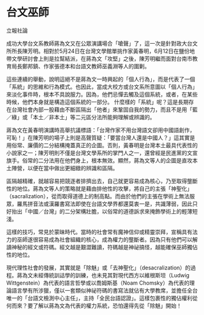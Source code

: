 # 台文巫師

立報社論
 
成功大學台文系教師蔣為文又在公眾演講場合「嗆聲」了，這一次是針對政大台文所所長陳芳明。相對於5月24日在台灣文學館單挑作家黃春明，6月12日在鹽份地帶文學研討會上則是拉幫結派，在蔣為文「攻堅」之後，陳芳明繼而面對台南市教育局長鄭邦鎮、作家張德本和台語文教師巫義淵等人的圍剿。
 
 
這些連續的舉動，說明這絕不是蔣為文一時興起的「個人行為」，而是代表了一個「系統」的思維和行為模式。也因此，當成大校方或台文系所意圖以「個人行為」來淡化事件時，根本不具說服力。因為，他們忌憚去觸及這個系統，或者，在某些時候，他們本身就是構造這個系統的一部分。
什麼樣的「系統」呢？這是長期存在台灣社會內部一股藉由不斷區隔出「他者」來鞏固自我的勢力，而且不是用「藍／綠」或「本土／非本土」等二元區分法所能夠理解或辨識的。
 
 
蔣為文在黃春明演講時高舉抗議標語：「台灣作家不用台灣語文卻用中國語創作，可恥！」在陳芳明的場子上則是高聲質疑：「要當台灣人還是中國人？」這其實是用俗常、廉價的二分結構掩蓋真正的企圖。否則，黃春明是台灣本土最具代表性的小說家之一；陳芳明則不僅是台灣文學系所的掌門人之一，還曾經是民進黨的文宣旗手。俗常的二分法用在他們身上，根本無效。顯然，蔣為文等人的企圖是直攻本土陣營，以便在當中做出更細緻的辨識和區隔。
 
 
區隔越精確，就越容易把競逐者排擠出去，自己就更容易成為核心，乃至取得壟斷性的地位。蔣為文等人的策略就是藉由排他性的攻擊，將自己的主張「神聖化」（sacralization），從而取得道德上的制高點。而由於他們的主張在學術上無法服眾，羅馬拼音法或漢羅書寫法即使在台語文學界都還莫衷一是，共識薄弱，因此只好抬出「中國／台灣」的二分架構壯膽，以俗常的道德訴求來掩飾學術上的輕薄短淺。
 
 
這樣的技巧，常見於蒙昧時代。當時的社會常有魔神信仰或精靈崇拜，宣稱具有法力的巫師遂很容易成為社會組織的核心，成為權力的壟斷者。因為只有他們可以解讀神秘的經文或符碼。經文越是艱澀難讀，符碼越是神祕搞怪，越能確保巫師獨佔性的地位。
 
現代理性社會的發展，其實就是「除魅」或「去神聖化」（desacralization）的過程。蔣為文未經傳統訓詁學的訓練，也未見其對現代西方以維根斯坦（Ludwig Wittgenstein）為代表的語言哲學或以喬姆斯基（Noam Chomsky）為代表的理論語言學有所涉獵，僅以一套類似神祕符碼的書寫法就佔有大學教席，並擔任全台唯一的「台語文檢測中心主任」，主持「全民台語認證」。這樣包裹性的獨佔權利從何而來？要了解以蔣為文為代表的權力系統，恐怕還得先從「除魅」開始！
